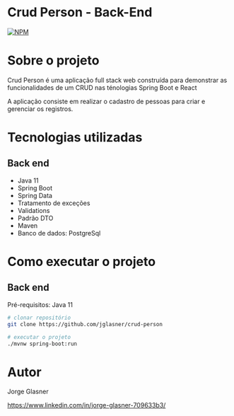 # Crud Person - Back-End
[![NPM](https://img.shields.io/npm/l/react)](https://github.com/jglasner/crud-person/blob/main/LICENSE) 

# Sobre o projeto

Crud Person é uma aplicação full stack web construída para demonstrar as funcionalidades de um CRUD nas ténologias Spring Boot e React

A aplicação consiste em realizar o cadastro de pessoas para criar e gerenciar os registros.

# Tecnologias utilizadas

## Back end
- Java 11
- Spring Boot
- Spring Data
- Tratamento de exceções
- Validations
- Padrão DTO
- Maven
- Banco de dados: PostgreSql

# Como executar o projeto

## Back end
Pré-requisitos: Java 11

```bash
# clonar repositório
git clone https://github.com/jglasner/crud-person

# executar o projeto
./mvnw spring-boot:run
```

# Autor

Jorge Glasner

https://www.linkedin.com/in/jorge-glasner-709633b3/

